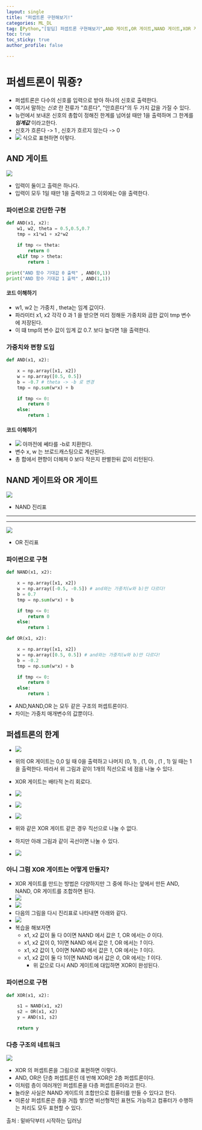 ```yaml
---
layout: single
title: "퍼셉트론 구현해보기!"
categories: ML_DL
tag: [Python,"[밑딥] 퍼셉트론 구현해보기",AND 게이트,OR 게이트,NAND 게이트,XOR 게이트]
toc: true
toc_sticky: true
author_profile: false

---
```


# 퍼셉트론이 뭐죵?

- 퍼셉트론은 다수의 신호를 입력으로 받아 하나의 신호로 출력한다.
- 여기서 말하는 *신호* 란 전류가 "흐른다", "안흐른다"의 두 가지 값을 가질 수 있다.
- 뉴런에서 보내온 신호의 총합이 정해진 한계를 넘어설 때만 1을 출력하며 그 한계를 ***임계값*** 이라고한다.
- 신호가 흐른다 -> 1 , 신호가 흐르지 않는다 -> 0
-  ![](https://i.imgur.com/Hg5GU0d.png) 식으로 표현하면 이렇다.


## AND 게이트

![](https://i.imgur.com/fyLnzzM.png)

- 입력이 둘이고 출력은 하나다.
- 입력이 모두 1일 때만 1을 출력하고 그 이외에는 0을 출력한다.

### 파이썬으로 간단한 구현

```python
def AND(x1, x2):
    w1, w2, theta = 0.5,0.5,0.7
    tmp = x1*w1 + x2*w2
    
    if tmp <= theta:
        return 0
    elif tmp > theta:
        return 1

print("AND 함수 기대값 0 출력" , AND(0,1))
print("AND 함수 기대값 1 출력" , AND(1,1))
```

#### 코드 이해하기

- w1, w2 는 가중치 , theta는 임계 값이다.
- 파라미터 x1, x2 각각 0 과 1 을 받으면 미리 정해둔 가중치와 곱한 값이 tmp 변수에 저장된다.
- 이 떄 tmp의 변수 값이 임계 값 0.7. 보다 높다면 1을 출력한다.

### 가중치와 편향 도입

```python
def AND(x1, x2):

    x = np.array([x1, x2])
    w = np.array([0.5, 0.5])
    b = -0.7 # theta -> -b 로 변경
    tmp = np.sum(w*x) + b

    if tmp <= 0:
        return 0
    else:
        return 1
```

#### 코드 이해하기

- ![](https://i.imgur.com/IEKbQbg.png) 아까전에 쎄타를 -b로 치환한다.
-  변수 x, w 는 브로드캐스팅으로 계산된다.
- 총 합에서 편향이 더해져 0 보다 작은지 판별한뒤 값이 리턴된다.


## NAND 게이트와 OR 게이트

![](https://i.imgur.com/DYMLDIz.png)
- NAND 진리표

----
---


![](https://i.imgur.com/QMM4Nha.png)
- OR 진리표

### 파이썬으로 구현

```python
def NAND(x1, x2):

    x = np.array([x1, x2])
    w = np.array([-0.5, -0.5]) # and와는 가중치(w와 b)만 다르다!
    b = 0.7
    tmp = np.sum(w*x) + b

    if tmp <= 0:
        return 0
    else:
        return 1

def OR(x1, x2):

    x = np.array([x1, x2])
    w = np.array([0.5, 0.5]) # and와는 가중치(w와 b)만 다르다!
    b = -0.2
    tmp = np.sum(w*x) + b

    if tmp <= 0:
        return 0
    else:
        return 1
```

- AND,NAND,OR 는 모두 같은 구조의 퍼셉트론이다.
- 차이는 가중치 매개변수의 값뿐이다.

## 퍼셉트론의 한계

- ![](https://i.imgur.com/1G7XgYL.png)
- 위의 OR 게이트는 0,0 일 때 0을 출력하고 나머지 (0, 1) , (1, 0) , (1 , 1) 일 때는 1을 출력한다.
   따라서 위 그림과 같이 1개의 직선으로 네 점을 나눌 수 있다.

- XOR 게이트는 배타적 논리 회로다.
- ![](https://i.imgur.com/1CQyva4.png)
- ![](https://i.imgur.com/MabniwU.png)
- ![](https://i.imgur.com/rH1zALf.png)
- 위와 같은 XOR 게이트 같은 경우 직선으로 나눌 수 없다.
- 하지만 아래 그림과 같이 곡선이면 나눌 수 있다.
- ![](https://i.imgur.com/505G9Ln.png)

### 아니 그럼 XOR 게이트는 어떻게 만들지?

- XOR 게이트를 만드는 방법은 다양하지만 그 중에 하나는 앞에서 만든 AND, NAND, OR 게이트를 조합하면 된다.
- ![](https://i.imgur.com/WpMVOOY.png)
- ![](https://i.imgur.com/X2h4ZfM.png)
- 다음의 그림을 다시 진리표로 나타내면 아래와 같다.
- ![](https://i.imgur.com/8Bvwy7k.png)
- 복습을 해보자면 
	- x1, x2 값이 둘 다 0이면 NAND 에서 값은 *1*, OR 에서는 *0* 이다.
	- x1, x2 값이 0, 1이면 NAND 에서 값은 *1*, OR 에서는 *1* 이다.
	- x1, x2 값이 1, 0이면 NAND 에서 값은 *1*, OR 에서는 *1* 이다.
	- x1, x2 값이 둘 다 1이면 NAND 에서 값은 *0*, OR 에서는 *1* 이다.
		- 위 값으로 다시 AND 게이트에 대입하면 XOR이 완성된다.

### 파이썬으로 구현

```python
def XOR(x1, x2):

    s1 = NAND(x1, x2)
    s2 = OR(x1, x2)
    y = AND(s1, s2)

    return y
```

### 다층 구조의 네트워크

![](https://i.imgur.com/LqC0SQC.png)

- XOR 의 퍼셉트론을 그림으로 표현하면 이렇다.
- AND, OR은 단층 퍼셉트론인 데 반해 XOR은 2층 퍼셉트론이다.
- 이처럼 층이 여러개인 퍼셉트론을 다층 퍼셉트론이라고 한다.
- 놀라운 사실은 NAND 게이트의 조합만으로 컴퓨터를 만들 수 있다고 한다.
- 이론상 퍼셉트론은 층을 거듭 쌓으면 비선형적인 표현도 가능하고 컴퓨터가 수행하는 처리도 모두 표현할 수 있다.

출처 : 밑바닥부터 시작하는 딥러닝